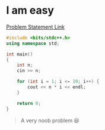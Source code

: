 # I am easy

[Problem Statement Link](https://www.hackerearth.com/practice/basic-programming/input-output/basics-of-input-output/practice-problems/algorithm/i-am-easy/editorial/)

``` c++
#include <bits/stdc++.h>
using namespace std;

int main()
{ 
    int n;
    cin >> n;

    for (int i = 1; i <= 10; i++) {
        cout << n * i << endl;
    }

    return 0;
}
```

> A very noob problem :satisfied: